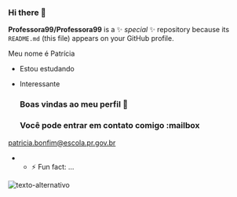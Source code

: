 ### Hi there 👋

**Professora99/Professora99** is a ✨ _special_ ✨ repository because its `README.md` (this file) appears on your GitHub profile.

Meu nome é Patrícia
- Estou estudando
- Interessante

  ### Boas vindas ao meu perfil 💙

  ### Você pode entrar em contato comigo :mailbox

patricia.bonfim@escola.pr.gov.br

- - ⚡ Fun fact: ...

![texto-alternativo](https://www.bing.com/images/search?view=detailV2&ccid=MFskLfzQ&id=4C7533D64EA92F38743BD74E5F2087A3825180ED&thid=OIP.MFskLfzQVcTiZdFUEDxVKQHaE8&mediaurl=https%3a%2f%2fth.bing.com%2fth%2fid%2fR.305b242dfcd055c4e265d154103c5529%3frik%3d7YBRgqOHIF9O1w%26riu%3dhttp%253a%252f%252fblog.giulianaflores.com.br%252fwp-content%252fuploads%252f2014%252f09%252fpresentear-com-girassois.jpg%26ehk%3dRaKcwmnyo74BbwLTnBnuZDoxf6j%252fm2WW59jRnu5ArDs%253d%26risl%3d%26pid%3dImgRaw%26r%3d0&exph=1280&expw=1920&q=Flor+de+Girassol&simid=608017703060585758&FORM=IRPRST&ck=18CED1A4D218044DF816E8547FDC5D2D&selectedIndex=2&itb=0&ajaxhist=0&ajaxserp=0)
